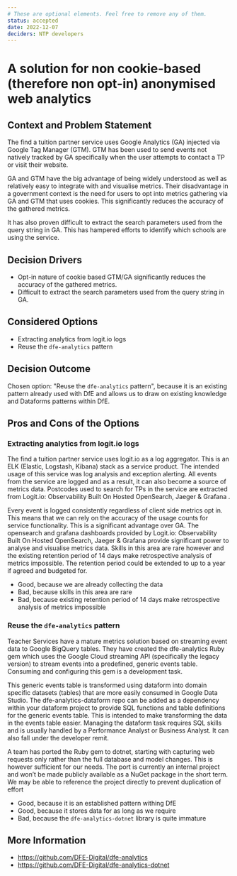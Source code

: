 ```yaml
---
# These are optional elements. Feel free to remove any of them.
status: accepted
date: 2022-12-07
deciders: NTP developers
---
```

# A solution for non cookie-based (therefore non opt-in) anonymised web analytics 

## Context and Problem Statement

The find a tuition partner service uses Google Analytics (GA) injected via Google Tag Manager (GTM). GTM has been used to send events not natively tracked by GA specifically when the user attempts to contact a TP or visit their website.

GA and GTM have the big advantage of being widely understood as well as relatively easy to integrate with and visualise metrics. Their disadvantage in a government context is the need for users to opt into metrics gathering via GA and GTM that uses cookies. This significantly reduces the accuracy of the gathered metrics.

It has also proven difficult to extract the search parameters used from the query string in GA. This has hampered efforts to identify which schools are using the service.

<!-- This is an optional element. Feel free to remove. -->
## Decision Drivers

* Opt-in nature of cookie based GTM/GA significantly reduces the accuracy of the gathered metrics.
* Difficult to extract the search parameters used from the query string in GA.

## Considered Options

* Extracting analytics from logit.io logs
* Reuse the `dfe-analytics` pattern

## Decision Outcome

Chosen option: "Reuse the `dfe-analytics` pattern", because
it is an existing pattern already used with DfE and allows us to draw on existing knowledge and Dataforms patterns within DfE.


## Pros and Cons of the Options

### Extracting analytics from logit.io logs

The find a tuition partner service uses logit.io as a log aggregator. This is an ELK (Elastic, Logstash, Kibana) stack as a service product. The intended usage of this service was log analysis and exception alerting. All events from the service are logged and as a result, it can also become a source of metrics data. Postcodes used to search for TPs in the service are extracted from Logit.io: Observability Built On Hosted OpenSearch, Jaeger & Grafana .

Every event is logged consistently regardless of client side metrics opt in. This means that we can rely on the accuracy of the usage counts for service functionality. This is a significant advantage over GA. The opensearch and grafana dashboards provided by Logit.io: Observability Built On Hosted OpenSearch, Jaeger & Grafana  provide significant power to analyse and visualise metrics data. Skills in this area are rare however and the existing retention period of 14 days make retrospective analysis of metrics impossible. The retention period could be extended to up to a year if agreed and budgeted for.

* Good, because we are already collecting the data
* Bad, because skills in this area are rare
* Bad, because existing retention period of 14 days make retrospective analysis of metrics impossible

### Reuse the `dfe-analytics` pattern

Teacher Services have a mature metrics solution based on streaming event data to Google BigQuery tables. They have created the dfe-analytics Ruby gem which uses the Google Cloud streaming API (specifically the legacy version) to stream events into a predefined, generic events table. Consuming and configuring this gem is a development task.

This generic events table is transformed using dataform into domain specific datasets (tables) that are more easily consumed in Google Data Studio. The dfe-analytics-dataform repo can be added as a dependency within your dataform project to provide SQL functions and table definitions for the generic events table. This is intended to make transforming the data in the events table easier. Managing the dataform task requires SQL skills and is usually handled by a Performance Analyst or Business Analyst. It can also fall under the developer remit.

A team has ported the Ruby gem to dotnet, starting with capturing web requests only rather than the full database and model changes. This is however sufficient for our needs. The port is currently an internal project and won’t be made publicly available as a NuGet package in the short term. We may be able to reference the project directly to prevent duplication of effort

* Good, because it is an established pattern withing DfE
* Good, because it stores data for as long as we require
* Bad, because the `dfe-analytics-dotnet` library is quite immature

## More Information

* https://github.com/DFE-Digital/dfe-analytics
* https://github.com/DFE-Digital/dfe-analytics-dotnet

<!-- markdownlint-disable-file MD013 -->
